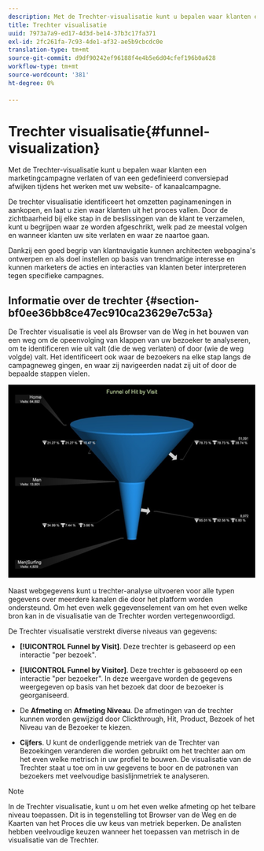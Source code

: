 ```yaml
---
description: Met de Trechter-visualisatie kunt u bepalen waar klanten een marketingcampagne verlaten of van een gedefinieerd conversiepad afwijken tijdens het werken met uw website- of kanaalcampagne.
title: Trechter visualisatie
uuid: 7973a7a9-ed17-4d3d-be14-37b3c17fa371
exl-id: 2fc261fa-7c93-4de1-af32-ae5b9cbcdc0e
translation-type: tm+mt
source-git-commit: d9df90242ef96188f4e4b5e6d04cfef196b0a628
workflow-type: tm+mt
source-wordcount: '381'
ht-degree: 0%

---
```


# Trechter visualisatie{#funnel-visualization}

Met de Trechter-visualisatie kunt u bepalen waar klanten een marketingcampagne verlaten of van een gedefinieerd conversiepad afwijken tijdens het werken met uw website- of kanaalcampagne.

De trechter visualisatie identificeert het omzetten paginameningen in aankopen, en laat u zien waar klanten uit het proces vallen. Door de zichtbaarheid bij elke stap in de beslissingen van de klant te verzamelen, kunt u begrijpen waar ze worden afgeschrikt, welk pad ze meestal volgen en wanneer klanten uw site verlaten en waar ze naartoe gaan.

Dankzij een goed begrip van klantnavigatie kunnen architecten webpagina&#39;s ontwerpen en als doel instellen op basis van trendmatige interesse en kunnen marketers de acties en interacties van klanten beter interpreteren tegen specifieke campagnes.

## Informatie over de trechter {#section-bf0ee36bb8ce47ec910ca23629e7c53a}

De Trechter visualisatie is veel als Browser van de Weg in het bouwen van een weg om de opeenvolging van klappen van uw bezoeker te analyseren, om te identificeren wie uit valt (die de weg verlaten) of door (wie de weg volgde) valt. Het identificeert ook waar de bezoekers na elke stap langs de campagneweg gingen, en waar zij navigeerden nadat zij uit of door de bepaalde stappen vielen.

![](assets/funnel_visualization_capture_min.png)

Naast webgegevens kunt u trechter-analyse uitvoeren voor alle typen gegevens over meerdere kanalen die door het platform worden ondersteund. Om het even welk gegevenselement van om het even welke bron kan in de visualisatie van de Trechter worden vertegenwoordigd.

De Trechter visualisatie verstrekt diverse niveaus van gegevens:

* **[!UICONTROL Funnel by Visit]**. Deze trechter is gebaseerd op een interactie &quot;per bezoek&quot;.
* **[!UICONTROL Funnel by Visitor]**. Deze trechter is gebaseerd op een interactie &quot;per bezoeker&quot;. In deze weergave worden de gegevens weergegeven op basis van het bezoek dat door de bezoeker is georganiseerd.
* De **Afmeting** en **Afmeting Niveau**. De afmetingen van de trechter kunnen worden gewijzigd door Clickthrough, Hit, Product, Bezoek of het Niveau van de Bezoeker te kiezen.

* **Cijfers**. U kunt de onderliggende metriek van de Trechter van Bezoekingen veranderen die worden gebruikt om het trechter aan om het even welke metrisch in uw profiel te bouwen. De visualisatie van de Trechter staat u toe om in uw gegevens te boor en de patronen van bezoekers met veelvoudige basislijnmetriek te analyseren.

>[!NOTE]
>
>In de Trechter visualisatie, kunt u om het even welke afmeting op het telbare niveau toepassen. Dit is in tegenstelling tot Browser van de Weg en de Kaarten van het Proces die uw keus van metriek beperken. De analisten hebben veelvoudige keuzen wanneer het toepassen van metrisch in de visualisatie van de Trechter.
